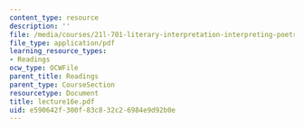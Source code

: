 ```yaml
---
content_type: resource
description: ''
file: /media/courses/21l-701-literary-interpretation-interpreting-poetry-fall-2003/e590642f300f83c832c26984e9d92b0e_lecture16e.pdf
file_type: application/pdf
learning_resource_types:
- Readings
ocw_type: OCWFile
parent_title: Readings
parent_type: CourseSection
resourcetype: Document
title: lecture16e.pdf
uid: e590642f-300f-83c8-32c2-6984e9d92b0e
---
```

